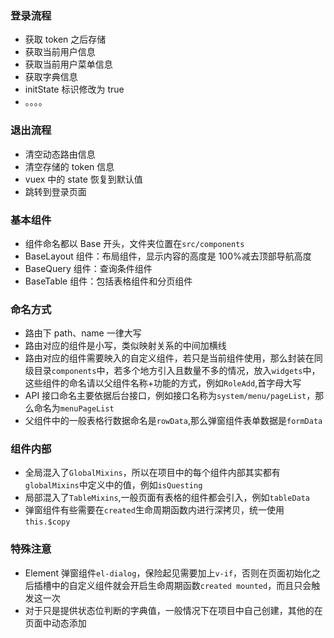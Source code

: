 ### 登录流程

- 获取 token 之后存储
- 获取当前用户信息
- 获取当前用户菜单信息
- 获取字典信息
- initState 标识修改为 true
- 。。。。

### 退出流程

- 清空动态路由信息
- 清空存储的 token 信息
- vuex 中的 state 恢复到默认值
- 跳转到登录页面

### 基本组件

- 组件命名都以 Base 开头，文件夹位置在`src/components`
- BaseLayout 组件：布局组件，显示内容的高度是 100%减去顶部导航高度
- BaseQuery 组件：查询条件组件
- BaseTable 组件：包括表格组件和分页组件

### 命名方式

- 路由下 path、name 一律大写
- 路由对应的组件是小写，类似映射关系的中间加横线
- 路由对应的组件需要映入的自定义组件，若只是当前组件使用，那么封装在同级目录`components`中，若多个地方引入且数量不多的情况，放入`widgets`中，这些组件的命名请以父组件名称+功能的方式，例如`RoleAdd`,首字母大写
- API 接口命名主要依据后台接口，例如接口名称为`system/menu/pageList`，那么命名为`menuPageList`
- 父组件中的一般表格行数据命名是`rowData`,那么弹窗组件表单数据是`formData`

### 组件内部

- 全局混入了`GlobalMixins`，所以在项目中的每个组件内部其实都有`globalMixins`中定义中的值，例如`isQuesting`
- 局部混入了`TableMixins`,一般页面有表格的组件都会引入，例如`tableData`
- 弹窗组件有些需要在`created`生命周期函数内进行深拷贝，统一使用`this.$copy`

### 特殊注意

- Element 弹窗组件`el-dialog`，保险起见需要加上`v-if`，否则在页面初始化之后插槽中的自定义组件就会开启生命周期函数`created mounted`，而且只会触发这一次
- 对于只是提供状态位判断的字典值，一般情况下在项目中自己创建，其他的在页面中动态添加
